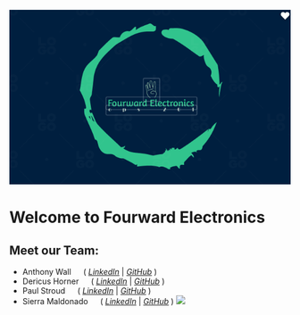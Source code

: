 ![mygreatheader](image2.png)



# Welcome to Fourward Electronics

## Meet our Team:

- Anthony Wall &emsp; ( _[LinkedIn](https://www.linkedin.com/in/anthony-wall-a2783019)_ | _[GitHub](https://github.com/Anthony098626)_ )
- Dericus Horner &emsp; ( _[LinkedIn](http://linkedin.com/in/anthony-wall-a2783019)_ | _[GitHub](https://github.com/Dhorner4)_ )
- Paul Stroud &emsp; ( _[LinkedIn](https://www.linkedin.com/in/paulstroud312)_ | _[GitHub](https://github.com/paulstroud2023)_ )
- Sierra Maldonado &emsp; ( _[LinkedIn](https://www.linkedin.com/in/sierra-maldonado)_ | _[GitHub](https://github.com/Magicwolfes)_ )
<a href="https://www.linkedin.com/in/sierra-maldonado/" target="_blank" rel="noopener noreferrer"><img height="38" src="icons8-linkedin-circled-64 (1).png"></a>&nbsp;&nbsp;

